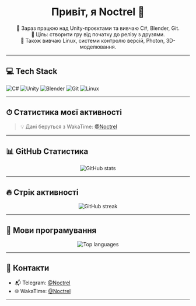 <h1 align="center">Привіт, я Noctrel 👋</h1>

<p align="center">
  🔭 Зараз працюю над Unity-проєктами та вивчаю C#, Blender, Git.<br>
  🎯 Ціль: створити гру від початку до релізу з друзями.<br>
  🧠 Також вивчаю Linux, системи контролю версій, Photon, 3D-моделювання.<br>
</p>

---

## 💻 Tech Stack

![C#](https://img.shields.io/badge/-C%23-239120?style=flat&logo=c-sharp&logoColor=white)
![Unity](https://img.shields.io/badge/-Unity-000000?style=flat&logo=unity&logoColor=white)
![Blender](https://img.shields.io/badge/-Blender-F5792A?style=flat&logo=blender&logoColor=white)
![Git](https://img.shields.io/badge/-Git-F05032?style=flat&logo=git&logoColor=white)
![Linux](https://img.shields.io/badge/-Linux-FCC624?style=flat&logo=linux&logoColor=black)

---

## ⏱ Статистика моєї активності

<!--START_SECTION:waka-->
<!--Цей блок автоматично оновлюється кожного дня-->
<!--END_SECTION:waka-->

> 💡 Дані беруться з WakaTime: [@Noctrel](https://wakatime.com/@Noctrel)

---

## 📊 GitHub Статистика

<p align="center">
  <img src="https://github-readme-stats.vercel.app/api?username=Noctrel&show_icons=true&theme=tokyonight" alt="GitHub stats" />
</p>

---

## 🔥 Стрік активності

<p align="center">
  <img src="https://github-readme-streak-stats.herokuapp.com/?user=Noctrel&theme=tokyonight" alt="GitHub streak" />
</p>

---

## 🧩 Мови програмування

<p align="center">
  <img src="https://github-readme-stats.vercel.app/api/top-langs/?username=Noctrel&layout=compact&theme=tokyonight" alt="Top languages" />
</p>

---

## 🤝 Контакти

- 📬 Telegram: [@Noctrel](https://t.me/Noctrel)
- 🌐 WakaTime: [@Noctrel](https://wakatime.com/@Noctrel)

---


<!--
**Noctrel/Noctrel** is a ✨ _special_ ✨ repository because its `README.md` (this file) appears on your GitHub profile.

Here are some ideas to get you started:

- 🔭 I’m currently working on ...
- 🌱 I’m currently learning ...
- 👯 I’m looking to collaborate on ...
- 🤔 I’m looking for help with ...
- 💬 Ask me about ...
- 📫 How to reach me: ...
- 😄 Pronouns: ...
- ⚡ Fun fact: ...
-->
